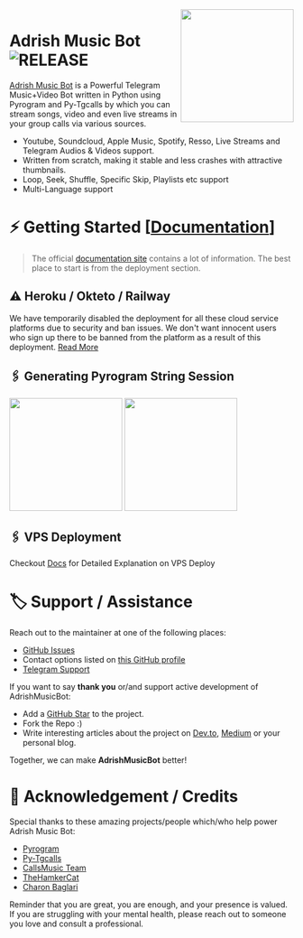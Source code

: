 <img src="https://telegra.ph/file/10afb7f93ed15f058abc6.jpg" align="right" width="200" height="200"/>

# Adrish Music Bot <img src="https://img.shields.io/github/v/release/MrAdrish69/AdrishMusicBot?color=black&logo=github&logoColor=black&style=social" alt="RELEASE">

[Adrish Music Bot](https://github.com/MrAdrish69/AdrishMusicBot) is a Powerful Telegram Music+Video Bot written in Python using Pyrogram and Py-Tgcalls by which you can stream songs, video and even live streams in your group calls via various sources.

* Youtube, Soundcloud, Apple Music, Spotify, Resso, Live Streams and Telegram Audios & Videos support.
* Written from scratch, making it stable and less crashes with attractive thumbnails.
* Loop, Seek, Shuffle, Specific Skip, Playlists etc support
* Multi-Language support


# ⚡️ Getting Started [[Documentation](https://MrAdrish69.gitbook.io/Adrishmusicbot/)]

> The official [documentation site](https://MrAdrish69.gitbook.io/Adrishmusicbot/) contains a lot of information. The best place to start is from the deployment section.

## ⚠️ Heroku / Okteto / Railway

We have temporarily disabled the deployment for  all these cloud service platforms due to security and ban issues. We don't want innocent users who sign up there to be banned from the platform as a result of this deployment. [Read More](https://t.me/TheAdrish/2541)

## 🖇 Generating Pyrogram String Session


<p>
<a href="https://replit.com/@MrAdrish69/Adrish-Music-String-Gen"><img src="https://img.shields.io/badge/Generate%20On%20Repl-blueviolet?style=for-the-badge&logo=appveyor" width="200""/></a>
<a href="https://t.me/AdrishStringBot"><img src="https://img.shields.io/badge/TG%20String%20Gen%20Bot-blueviolet?style=for-the-badge&logo=appveyor" width="200""/></a>
</p>

## 🖇 VPS Deployment

Checkout [Docs](https://MrAdrish69.gitbook.io/Adrishmusicbot/deployment/local-hosting-or-vps) for Detailed Explanation on VPS Deploy


# 🏷 Support / Assistance

Reach out to the maintainer at one of the following places:

- [GitHub Issues](https://github.com/MrAdrish69/Adrishmusicbot/issues/new?assignees=&labels=question&template=SUPPORT_QUESTION.md&title=support%3A+)
- Contact options listed on [this GitHub profile](https://github.com/MrAdrish69)
- [Telegram Support](https://t.me/AdrishSupport)

If you want to say **thank you** or/and support active development of AdrishMusicBot:

- Add a [GitHub Star](https://github.com/MrAdrish69/AdrishMusicBot) to the project.
- Fork the Repo :)
- Write interesting articles about the project on [Dev.to](https://dev.to/), [Medium](https://medium.com/) or your personal blog.

Together, we can make **AdrishMusicBot** better!
# 📑 Acknowledgement / Credits

Special thanks to these amazing projects/people which/who help power Adrish Music Bot:

- [Pyrogram](https://github.com/pyrogram/pyrogram)
- [Py-Tgcalls](https://github.com/pytgcalls/pytgcalls)
- [CallsMusic Team](https://github.com/Callsmusic)
- [TheHamkerCat](https://github.com/TheHamkerCat)
- [Charon Baglari](https://github.com/XCBv021)


Reminder that you are great, you are enough, and your presence is valued. If you are struggling with your mental health, please reach out to someone you love and consult a professional.
